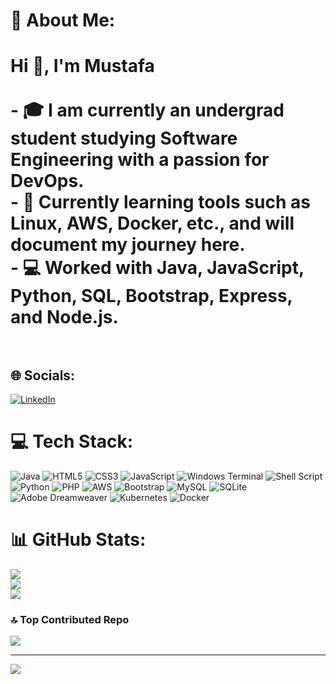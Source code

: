# 💫 About Me:
# Hi 👋, I'm Mustafa<br><br>- 🎓 I am currently an undergrad student studying **Software Engineering** with a passion for **DevOps**.<br>- 🚀 Currently learning tools such as **Linux**, **AWS**, **Docker**, etc., and will document my journey here.<br>- 💻 Worked with **Java**, **JavaScript**, **Python**, **SQL**, **Bootstrap**, **Express**, and **Node.js**.<br><br>


## 🌐 Socials:
[![LinkedIn](https://img.shields.io/badge/LinkedIn-%230077B5.svg?logo=linkedin&logoColor=white)]((https://www.linkedin.com/in/mustafa-mirreh100/)) 

# 💻 Tech Stack:
![Java](https://img.shields.io/badge/java-%23ED8B00.svg?style=for-the-badge&logo=openjdk&logoColor=white) ![HTML5](https://img.shields.io/badge/html5-%23E34F26.svg?style=for-the-badge&logo=html5&logoColor=white) ![CSS3](https://img.shields.io/badge/css3-%231572B6.svg?style=for-the-badge&logo=css3&logoColor=white) ![JavaScript](https://img.shields.io/badge/javascript-%23323330.svg?style=for-the-badge&logo=javascript&logoColor=%23F7DF1E) ![Windows Terminal](https://img.shields.io/badge/Windows%20Terminal-%234D4D4D.svg?style=for-the-badge&logo=windows-terminal&logoColor=white) ![Shell Script](https://img.shields.io/badge/shell_script-%23121011.svg?style=for-the-badge&logo=gnu-bash&logoColor=white) ![Python](https://img.shields.io/badge/python-3670A0?style=for-the-badge&logo=python&logoColor=ffdd54) ![PHP](https://img.shields.io/badge/php-%23777BB4.svg?style=for-the-badge&logo=php&logoColor=white) ![AWS](https://img.shields.io/badge/AWS-%23FF9900.svg?style=for-the-badge&logo=amazon-aws&logoColor=white) ![Bootstrap](https://img.shields.io/badge/bootstrap-%238511FA.svg?style=for-the-badge&logo=bootstrap&logoColor=white) ![MySQL](https://img.shields.io/badge/mysql-4479A1.svg?style=for-the-badge&logo=mysql&logoColor=white) ![SQLite](https://img.shields.io/badge/sqlite-%2307405e.svg?style=for-the-badge&logo=sqlite&logoColor=white) ![Adobe Dreamweaver](https://img.shields.io/badge/Adobe%20Dreamweaver-FF61F6.svg?style=for-the-badge&logo=Adobe%20Dreamweaver&logoColor=white) ![Kubernetes](https://img.shields.io/badge/kubernetes-%23326ce5.svg?style=for-the-badge&logo=kubernetes&logoColor=white) ![Docker](https://img.shields.io/badge/docker-%230db7ed.svg?style=for-the-badge&logo=docker&logoColor=white)
# 📊 GitHub Stats:
![](https://github-readme-stats.vercel.app/api/top-langs?username=mustafa12z&show_icons=true&locale=en&layout=compact)<br/>
![](https://github-readme-stats.vercel.app/api?username=mustafa12z&show_icons=true&locale=en)<br/>
![](https://github-readme-streak-stats.herokuapp.com/?user=mustafa12z&)

### 🔝 Top Contributed Repo
![](https://github-contributor-stats.vercel.app/api?username=mustafa12z&limit=5&theme=dark&combine_all_yearly_contributions=true)

---
[![](https://visitcount.itsvg.in/api?id=mustafa12z&icon=0&color=0)](https://visitcount.itsvg.in)

